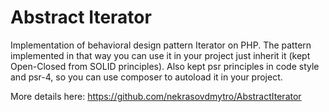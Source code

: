 # Abstract Iterator
Implementation of behavioral design pattern Iterator on PHP.
The pattern implemented in that way you can use it in your project just inherit it (kept Open-Closed from SOLID principles).
Also kept psr principles in code style and psr-4, so you can use composer to autoload it in your project.

More details here: https://github.com/nekrasovdmytro/AbstractIterator
